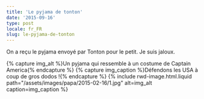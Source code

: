 ```yaml
---
title: 'Le pyjama de tonton'
date: '2015-09-16'
type: post
locale: fr_FR
slug: le-pyjama-de-tonton
---
```


On a reçu le pyjama envoyé par Tonton pour le petit. Je suis jaloux.

{% capture img_alt %}Un pyjama qui ressemble à un costume de Captain America{% endcapture %}
{% capture img_caption %}Défendons les USA à coup de gros dodos !{% endcapture %}
{% include rwd-image.html.liquid
path="/assets/images/papa/2015-02-16/1.jpg"
alt=img_alt
caption=img_caption
%}
